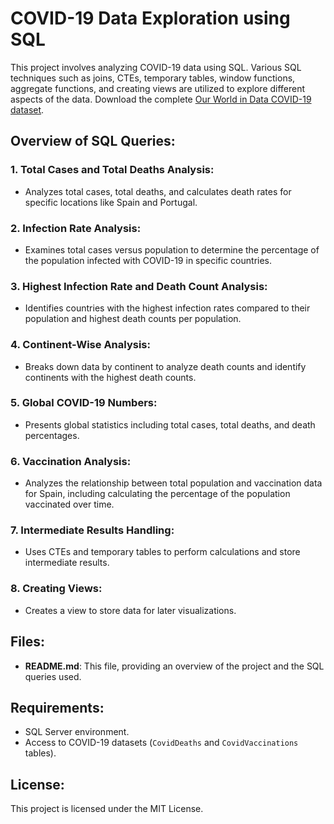 # COVID-19 Data Exploration using SQL

This project involves analyzing COVID-19 data using SQL. Various SQL techniques such as joins, CTEs, temporary tables, window functions, aggregate functions, and creating views are utilized to explore different aspects of the data.
Download the complete [Our World in Data COVID-19 dataset](https://ourworldindata.org/covid-deaths).

## Overview of SQL Queries:

### 1. Total Cases and Total Deaths Analysis:
- Analyzes total cases, total deaths, and calculates death rates for specific locations like Spain and Portugal.

### 2. Infection Rate Analysis:
- Examines total cases versus population to determine the percentage of the population infected with COVID-19 in specific countries.

### 3. Highest Infection Rate and Death Count Analysis:
- Identifies countries with the highest infection rates compared to their population and highest death counts per population.

### 4. Continent-Wise Analysis:
- Breaks down data by continent to analyze death counts and identify continents with the highest death counts.

### 5. Global COVID-19 Numbers:
- Presents global statistics including total cases, total deaths, and death percentages.

### 6. Vaccination Analysis:
- Analyzes the relationship between total population and vaccination data for Spain, including calculating the percentage of the population vaccinated over time.

### 7. Intermediate Results Handling:
- Uses CTEs and temporary tables to perform calculations and store intermediate results.

### 8. Creating Views:
- Creates a view to store data for later visualizations.

## Files:

- **README.md**: This file, providing an overview of the project and the SQL queries used.

## Requirements:
- SQL Server environment.
- Access to COVID-19 datasets (`CovidDeaths` and `CovidVaccinations` tables).

## License:
This project is licensed under the MIT License.

